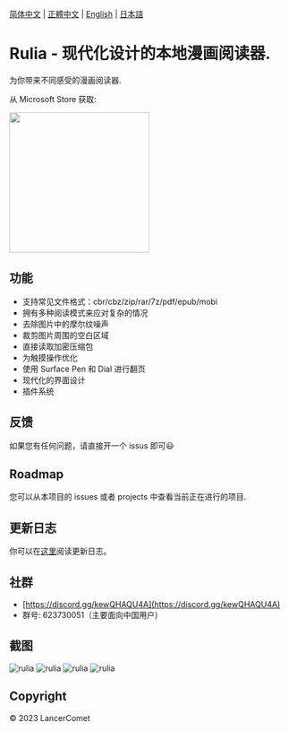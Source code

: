 [简体中文](README.CHS.md) | [正體中文](README.CHT.md) | [English](README.md) | [日本語](README.JPN.md)

# Rulia - 现代化设计的本地漫画阅读器.

为你带来不同感受的漫画阅读器.

从 Microsoft Store 获取:

<a href="https://apps.microsoft.com/store/detail/9MVVLRZWRXX8?cid=github&launch=true&mode=mini">
  <img src="https://get.microsoft.com/images/zh-cn%20dark.svg" width="250" />
</a>

## 功能
 
 - 支持常见文件格式：cbr/cbz/zip/rar/7z/pdf/epub/mobi
 - 拥有多种阅读模式来应对复杂的情况
 - 去除图片中的摩尔纹噪声
 - 裁剪图片周围的空白区域
 - 直接读取加密压缩包
 - 为触摸操作优化
 - 使用 Surface Pen 和 Dial 进行翻页
 - 现代化的界面设计
 - 插件系统

## 反馈

如果您有任何问题，请直接开一个 issus 即可😃

## Roadmap

您可以从本项目的 issues 或者 projects 中查看当前正在进行的项目.

## 更新日志

你可以在[这里](https://github.com/LancerComet/RuliaReader/blob/master/CHANGELOG.md)阅读更新日志。

## 社群

 - [https://discord.gg/kewQHAQU4A](https://discord.gg/kewQHAQU4A)
 - 群号: 623730051（主要面向中国用户）

## 截图

![rulia](/images/chs-01.jpg)
![rulia](/images/chs-02.jpg)
![rulia](/images/chs-03.jpg)
![rulia](/images/chs-04.jpg)

## Copyright

© 2023 LancerComet
